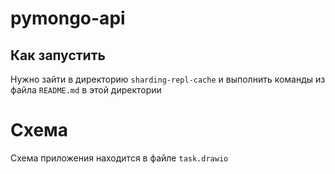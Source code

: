 # pymongo-api

## Как запустить

Нужно зайти в директорию `sharding-repl-cache` и выполнить команды из файла `README.md` в этой директории

# Схема

Схема приложения находится в файле `task.drawio`